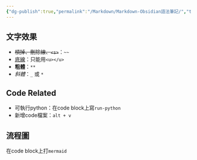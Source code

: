 ```yaml
---
{"dg-publish":true,"permalink":"/Markdown/Markdown-Obsidian語法筆記/","title":"Markdown 語法筆記 in Obsidian","tags":["Obsidian"],"noteIcon":"1","created":"2024-09-01T20:47:29.000+08:00","updated":"2024-09-07T23:27:36.196+08:00"}
---
```


## 文字效果

- ~~槓掉、刪除線、`<s>`~~：`~~`
- <u>底線</u>：只能用`<u></u>`
- **粗體**：`**`
- _斜體_：`_` 或 `*`

## Code Related

- 可執行python：在code block上寫`run-python`
- 新增code檔案：`alt + v`

## 流程圖

在code block上打`mermaid`
